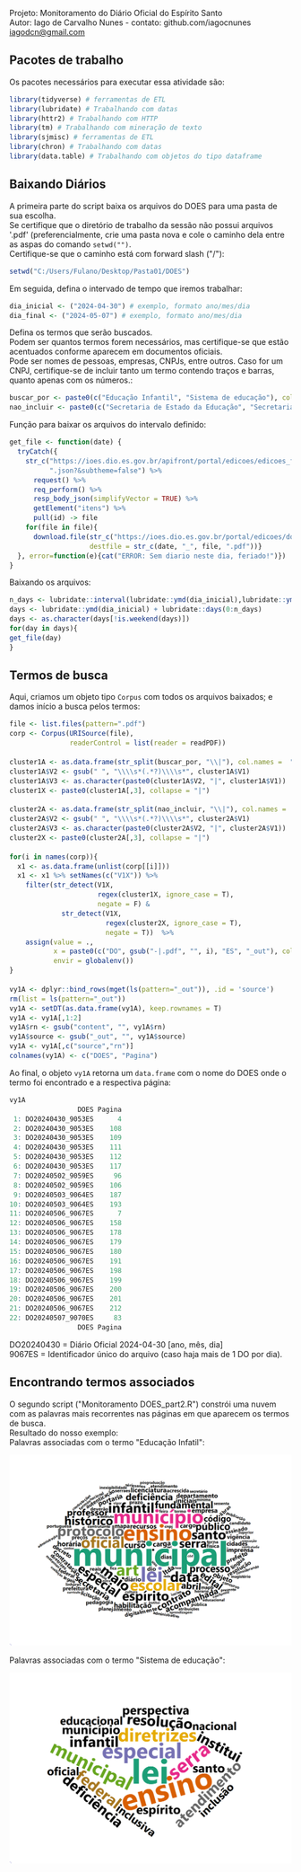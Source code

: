 Projeto: Monitoramento do Diário Oficial do Espírito Santo<br>
Autor: Iago de Carvalho Nunes - contato: github.com/iagocnunes iagodcn@gmail.com

## Pacotes de trabalho
Os pacotes necessários para executar essa atividade são:
````R
library(tidyverse) # ferramentas de ETL
library(lubridate) # Trabalhando com datas
library(httr2) # Trabalhando com HTTP
library(tm) # Trabalhando com mineração de texto
library(sjmisc) # ferramentas de ETL
library(chron) # Trabalhando com datas
library(data.table) # Trabalhando com objetos do tipo dataframe
````

## Baixando Diários
A primeira parte do script baixa os arquivos do DOES para uma pasta de sua escolha.  <br>
Se certifique que o diretório de trabalho da sessão não possui arquivos '.pdf' (preferencialmente, crie uma pasta nova e cole o caminho dela entre as aspas do comando ```setwd("")```.  <br>
Certifique-se que o caminho está com forward slash ("/"):
````R
setwd("C:/Users/Fulano/Desktop/Pasta01/DOES")
````
Em seguida, defina o intervado de tempo que iremos trabalhar:
````R
dia_inicial <- ("2024-04-30") # exemplo, formato ano/mes/dia
dia_final <- ("2024-05-07") # exemplo, formato ano/mes/dia
````
Defina os termos que serão buscados. <br>
Podem ser quantos termos forem necessários, mas certifique-se que estão acentuados conforme aparecem em documentos oficiais. <br>
Pode ser nomes de pessoas, empresas, CNPJs, entre outros. Caso for um CNPJ, certifique-se de incluir tanto um termo contendo traços e barras, quanto apenas com os números.:
````R
buscar_por <- paste0(c("Educação Infantil", "Sistema de educação"), collapse = "|") # exemplos
nao_incluir <- paste0(c("Secretaria de Estado da Educação", "Secretaria Municipal de Educação"), collapse = "|") # exemplos
````
Função para baixar os arquivos do intervalo definido:
````R
get_file <- function(date) {
  tryCatch({
    str_c("https://ioes.dio.es.gov.br/apifront/portal/edicoes/edicoes_from_data/", date, 
          ".json?&subtheme=false") %>%
      request() %>%
      req_perform() %>%
      resp_body_json(simplifyVector = TRUE) %>%
      getElement("itens") %>%
      pull(id) -> file
    for(file in file){
      download.file(str_c("https://ioes.dio.es.gov.br/portal/edicoes/download/", file), mode = "wb", 
                    destfile = str_c(date, "_", file, ".pdf"))}
  }, error=function(e){cat("ERROR: Sem diario neste dia, feriado!")})
}
````
Baixando os arquivos:
````R
n_days <- lubridate::interval(lubridate::ymd(dia_inicial),lubridate::ymd(dia_final))/lubridate::days(1)
days <- lubridate::ymd(dia_inicial) + lubridate::days(0:n_days)
days <- as.character(days[!is.weekend(days)])
for(day in days){
get_file(day)
}
````
## Termos de busca
Aqui, criamos um objeto tipo ```Corpus``` com todos os arquivos baixados; e damos início a busca pelos termos:
````R
file <- list.files(pattern=".pdf")
corp <- Corpus(URISource(file),
               readerControl = list(reader = readPDF))

cluster1A <- as.data.frame(str_split(buscar_por, "\\|"), col.names =  "V1")
cluster1A$V2 <- gsub(" ", "\\\\s*(.*?)\\\\s*", cluster1A$V1)
cluster1A$V3 <- as.character(paste0(cluster1A$V2, "|", cluster1A$V1))
cluster1X <- paste0(cluster1A[,3], collapse = "|")

cluster2A <- as.data.frame(str_split(nao_incluir, "\\|"), col.names =  "V1")
cluster2A$V2 <- gsub(" ", "\\\\s*(.*?)\\\\s*", cluster2A$V1)
cluster2A$V3 <- as.character(paste0(cluster2A$V2, "|", cluster2A$V1))
cluster2X <- paste0(cluster2A[,3], collapse = "|")

for(i in names(corp)){
  x1 <- as.data.frame(unlist(corp[[i]]))
  x1 <- x1 %>% setNames(c("V1X")) %>%
    filter(str_detect(V1X,
                      regex(cluster1X, ignore_case = T),
                      negate = F) & 
             str_detect(V1X,
                        regex(cluster2X, ignore_case = T),
                        negate = T))  %>%
    assign(value = .,
           x = paste0(c("DO", gsub("-|.pdf", "", i), "ES", "_out"), collapse = ""),
           envir = globalenv())
}

vy1A <- dplyr::bind_rows(mget(ls(pattern="_out")), .id = 'source')
rm(list = ls(pattern="_out"))
vy1A <- setDT(as.data.frame(vy1A), keep.rownames = T)
vy1A <- vy1A[,1:2]
vy1A$rn <- gsub("content", "", vy1A$rn)
vy1A$source <- gsub("_out", "", vy1A$source)
vy1A <- vy1A[,c("source","rn")] 
colnames(vy1A) <- c("DOES", "Pagina")
````
Ao final, o objeto ```vy1A``` retorna um ```data.frame``` com o nome do DOES onde o termo foi encontrado e a respectiva página:
````R
vy1A
                 DOES Pagina
 1: DO20240430_9053ES      4
 2: DO20240430_9053ES    108
 3: DO20240430_9053ES    109
 4: DO20240430_9053ES    111
 5: DO20240430_9053ES    112
 6: DO20240430_9053ES    117
 7: DO20240502_9059ES     96
 8: DO20240502_9059ES    106
 9: DO20240503_9064ES    187
10: DO20240503_9064ES    193
11: DO20240506_9067ES      7
12: DO20240506_9067ES    158
13: DO20240506_9067ES    178
14: DO20240506_9067ES    179
15: DO20240506_9067ES    180
16: DO20240506_9067ES    191
17: DO20240506_9067ES    198
18: DO20240506_9067ES    199
19: DO20240506_9067ES    200
20: DO20240506_9067ES    201
21: DO20240506_9067ES    212
22: DO20240507_9070ES     83
                 DOES Pagina
````
DO20240430 = Diário Oficial 2024-04-30 [ano, mês, dia] <br>
9067ES = Identificador único do arquivo (caso haja mais de 1 DO por dia).
## Encontrando termos associados
O segundo script ("Monitoramento DOES_part2.R") constrói uma nuvem com as palavras mais recorrentes nas páginas em que aparecem os termos de busca. <br>
Resultado do nosso exemplo:<br>
Palavras associadas com o termo "Educação Infatil":
<p align="left">
<a href="_blank">
<img src="https://github.com/iagocnunes/DOES/blob/main/img/cloudEducacaoInfantil_btw.png" width="600" alt="">
</a>
</p>
Palavras associadas com o termo "Sistema de educação":
<p align="left">
<a href="_blank">
<img src="https://github.com/iagocnunes/DOES/blob/main/img/cloudSistemadeeducacao_btw.png" width="600" alt="">
</a>
</p>

